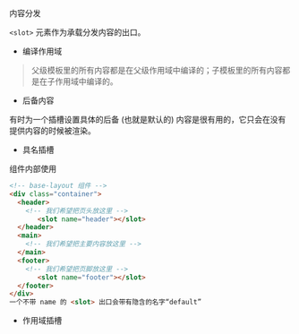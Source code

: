 内容分发

`<slot>` 元素作为承载分发内容的出口。

- 编译作用域

> 父级模板里的所有内容都是在父级作用域中编译的；子模板里的所有内容都是在子作用域中编译的。

- 后备内容

有时为一个插槽设置具体的后备 (也就是默认的) 内容是很有用的，它只会在没有提供内容的时候被渲染。

- 具名插槽

组件内部使用

```html
<!-- base-layout 组件 -->
<div class="container">
  <header>
    <!-- 我们希望把页头放这里 -->
       <slot name="header"></slot>
  </header>
  <main>
    <!-- 我们希望把主要内容放这里 -->
  </main>
  <footer>
    <!-- 我们希望把页脚放这里 -->
       <slot name="footer"></slot>
  </footer>
</div>
一个不带 name 的 <slot> 出口会带有隐含的名字“default”
```



- 作用域插槽

